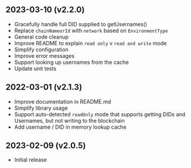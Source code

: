 2023-03-10 (v2.2.0)
-------------------

- Gracefully handle full DID supplied to getUsernames()
- Replace `chainNameorId` with `network` based on `EnvironmentType`
- General code cleanup
- Improve README to explain `read only` v `read and write` mode
- Simplify configuration
- Improve error messages
- Support looking up usernames from the cache
- Update unit tests

2022-03-01 (v2.1.3)
-------------------

- Improve documentation in README.md
- Simplify library usage
- Support auto-detected `readOnly` mode that supports getting DIDs and Usernames, but not writing to the blockchain
- Add username / DID in memory lookup cache

2023-02-09 (v2.0.5)
-------------------

- Initial release